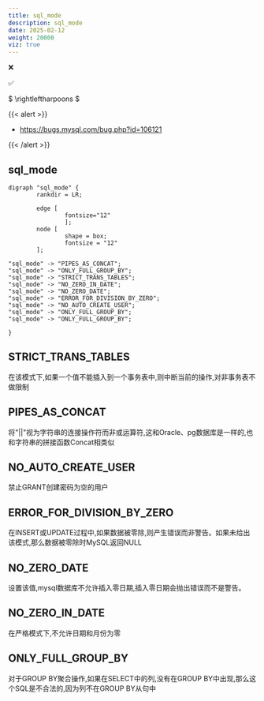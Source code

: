 ```yaml
---
title: sql_mode
description: sql_mode
date: 2025-02-12
weight: 20000
viz: true
---
```


<style>
th, td {
  border: 1px solid rgb(190, 190, 190);
}
</style>

&#10060;

&#9989;

$ \rightleftharpoons $

{{< alert >}}

- https://bugs.mysql.com/bug.php?id=106121

{{< /alert >}}


## sql_mode


```viz-dot
digraph "sql_mode" {
        rankdir = LR;

        edge [
                fontsize="12"
                ];
        node [
                shape = box;
                fontsize = "12"
        ];

"sql_mode" -> "PIPES_AS_CONCAT";
"sql_mode" -> "ONLY_FULL_GROUP_BY";
"sql_mode" -> "STRICT_TRANS_TABLES";
"sql_mode" -> "NO_ZERO_IN_DATE";
"sql_mode" -> "NO_ZERO_DATE";
"sql_mode" -> "ERROR_FOR_DIVISION_BY_ZERO";
"sql_mode" -> "NO_AUTO_CREATE_USER";
"sql_mode" -> "ONLY_FULL_GROUP_BY";
"sql_mode" -> "ONLY_FULL_GROUP_BY";

}
```


## STRICT_TRANS_TABLES

在该模式下,如果一个值不能插入到一个事务表中,则中断当前的操作,对非事务表不做限制

## PIPES_AS_CONCAT

将"||"视为字符串的连接操作符而非或运算符,这和Oracle、pg数据库是一样的,也和字符串的拼接函数Concat相类似

## NO_AUTO_CREATE_USER

禁止GRANT创建密码为空的用户

## ERROR_FOR_DIVISION_BY_ZERO

在INSERT或UPDATE过程中,如果数据被零除,则产生错误而非警告。如果未给出该模式,那么数据被零除时MySQL返回NULL


## NO_ZERO_DATE

设置该值,mysql数据库不允许插入零日期,插入零日期会抛出错误而不是警告。


## NO_ZERO_IN_DATE

在严格模式下,不允许日期和月份为零


## ONLY_FULL_GROUP_BY

对于GROUP BY聚合操作,如果在SELECT中的列,没有在GROUP BY中出现,那么这个SQL是不合法的,因为列不在GROUP BY从句中




